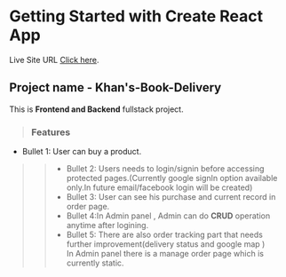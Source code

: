 # Getting Started with Create React App

Live Site URL [Click here](https://khans-books-delivery841.netlify.app/).


## Project name - Khan's-Book-Delivery

This is **Frontend and Backend** fullstack project.  


> ### Features
* Bullet 1: User can buy a product.  
>> * Bullet 2: Users needs to login/signin before accessing protected pages.(Currently google signIn option available only.In future email/facebook login will be created)  
>>* Bullet 3: User can see his purchase and current record in order page.  
>> * Bullet 4:In Admin panel , Admin can do **CRUD** operation anytime after logining.   
>>* Bullet 5: There are also order tracking part that needs further improvement(delivery status and google map )  
>> In Admin panel there is a manage order page which is currently static. 



